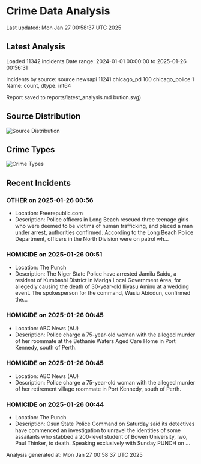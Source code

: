# Crime Data Analysis
Last updated: Mon Jan 27 00:58:37 UTC 2025

## Latest Analysis

Loaded 11342 incidents
Date range: 2024-01-01 00:00:00 to 2025-01-26 00:56:31

Incidents by source:
source
newsapi           11241
chicago_pd          100
chicago_police        1
Name: count, dtype: int64

Report saved to reports/latest_analysis.md
bution.svg)

## Source Distribution
![Source Distribution](images/source_distribution.svg)

## Crime Types
![Crime Types](images/crime_types.svg)

## Recent Incidents

### OTHER on 2025-01-26 00:56
- Location: Freerepublic.com
- Description: Police officers in Long Beach rescued three teenage girls who were deemed to be victims of human trafficking, and placed a man under arrest, authorities confirmed. According to the Long Beach Police Department, officers in the North Division were on patrol wh…


### HOMICIDE on 2025-01-26 00:51
- Location: The Punch
- Description: The Niger State Police have arrested Jamilu Saidu, a resident of Kumbashi District in Mariga Local Government Area, for allegedly causing the death of 30-year-old Iliyasu Aminu at a wedding event. The spokesperson for the command, Wasiu Abiodun, confirmed the…


### HOMICIDE on 2025-01-26 00:45
- Location: ABC News (AU)
- Description: Police charge a 75-year-old woman with the alleged murder of her roommate at the Bethanie Waters Aged Care Home in Port Kennedy, south of Perth.


### HOMICIDE on 2025-01-26 00:45
- Location: ABC News (AU)
- Description: Police charge a 75-year-old woman with the alleged murder of her retirement village roommate in Port Kennedy, south of Perth.


### HOMICIDE on 2025-01-26 00:44
- Location: The Punch
- Description: Osun State Police Command on Saturday said its detectives have commenced an investigation to unravel the identities of some assailants who stabbed a 200-level student of Bowen University, Iwo, Paul Thinker, to death. Speaking exclusively with Sunday PUNCH on …

Analysis generated at: Mon Jan 27 00:58:37 UTC 2025
